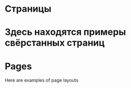 # Страницы
Здесь находятся примеры свёрстанных страниц
=================================================================
# Pages
Here are examples of page layouts

